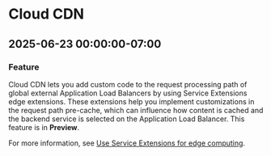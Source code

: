 # Cloud CDN

## 2025-06-23 00:00:00-07:00

### Feature

Cloud CDN lets you add custom code to the request processing path of global external Application Load Balancers by using Service Extensions edge extensions. These extensions help you implement customizations in the request path pre-cache, which can influence how content is cached and the backend service is selected on the Application Load Balancer. This feature is in **Preview**.

For more information, see [Use Service Extensions for edge computing](https://cloud.google.com/cdn/docs/integration-with-service-extensions).